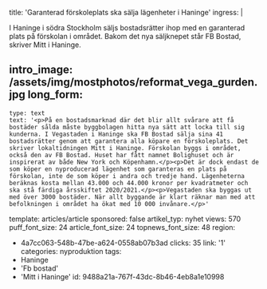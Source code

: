 title: 'Garanterad förskoleplats ska sälja lägenheter i Haninge'
ingress: |
  <p>I Haninge i södra Stockholm säljs bostadsrätter ihop med en garanterad plats på förskolan i området. Bakom det nya säljknepet står FB Bostad, skriver Mitt i Haninge.
  </p>
  
intro_image: /assets/img/mostphotos/reformat_vega_gurden.jpg
long_form:
  -
    type: text
    text: '<p>På en bostadsmarknad där det blir allt svårare att få bostäder sålda måste byggbolagen hitta nya sätt att locka till sig kunderna. I Vegastaden i Haninge ska FB Bostad sälja sina 41 bostadsrätter genom att garantera alla köpare en förskoleplats. Det skriver lokaltidningen Mitt i Haninge. Förskolan byggs i området, också den av FB Bostad. Huset har fått namnet Bolighuset och är inspirerat av både New York och Köpenhamn.</p><p>Det är dock endast de som köper en nyproducerad lägenhet som garanteras en plats på förskolan, inte de som köper i andra och tredje hand. Lägenheterna beräknas kosta mellan 43.000 och 44.000 kronor per kvadratmeter och ska stå färdiga årsskiftet 2020/2021.</p><p>Vegastaden ska byggas ut med över 3000 bostäder. När allt byggande är klart räknar man med att befolkningen i området ha ökat med 10 000 invånare.</p>'
template: articles/article
sponsored: false
artikel_typ: nyhet
views: 570
puff_font_size: 24
article_font_size: 24
topnews_font_size: 48
region:
  - 4a7cc063-548b-47be-a624-0558ab07b3ad
clicks: 35
link: '1'
categories: nyproduktion
tags:
  - Haninge
  - 'Fb bostad'
  - 'Mitt i Haninge'
id: 9488a21a-767f-43dc-8b46-4eb8a1e10998
